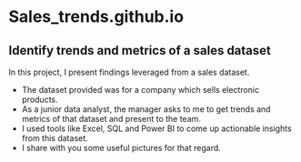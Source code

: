 # Sales_trends.github.io
## Identify trends and metrics of a sales dataset
In this project, I present findings leveraged from a sales dataset.
* The dataset provided was for a company which sells electronic products.
* As a junior data analyst, the manager asks to me to get trends and metrics of that dataset and present to the team.
* I used tools like Excel, SQL and Power BI to come up actionable insights from this dataset.
* I share with you some useful pictures for that regard.
